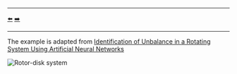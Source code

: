 ***
[⬅️](../0021/README.md "Previous example")
[➡️](../0024/README.md "Next example")
***

The example is adapted from [Identification of Unbalance in a Rotating System Using Artificial Neural Networks](https://doi.org/10.1007/978-3-031-49791-9_22)

![Rotor-disk system](rotor_disk_system.png)
